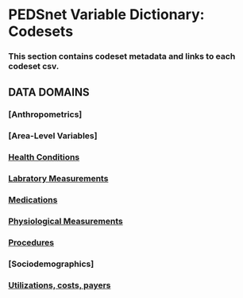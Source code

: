 # PEDSnet Variable Dictionary: Codesets

### This section contains codeset metadata and links to each codeset csv.

## DATA DOMAINS

### [Anthropometrics]

### [Area-Level Variables]

### [Health Conditions](https://pedsnet.github.io/Variable-Dictionary/pages/conditions_landing.html)

### [Labratory Measurements](https://pedsnet.github.io/Variable-Dictionary/pages/measurements_landing.html)

### [Medications](https://pedsnet.github.io/Variable-Dictionary/pages/medications_landing.html)

### [Physiological Measurements](https://pedsnet.github.io/Variable-Dictionary/pages/measurements_landing.html)

### [Procedures](https://pedsnet.github.io/Variable-Dictionary/pages/procedures_landing.html)

### [Sociodemographics]

### [Utilizations, costs, payers](https://pedsnet.github.io/Variable-Dictionary/pages/visits_landing.html)
